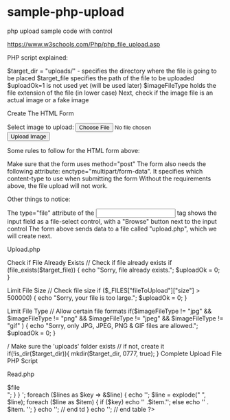 # sample-php-upload
php upload sample code with control

https://www.w3schools.com/Php/php_file_upload.asp

PHP script explained:

$target_dir = "uploads/" - specifies the directory where the file is going to be placed
$target_file specifies the path of the file to be uploaded
$uploadOk=1 is not used yet (will be used later)
$imageFileType holds the file extension of the file (in lower case)
Next, check if the image file is an actual image or a fake image


Create The HTML Form

<!DOCTYPE html>
<html>
<body>

<form action="upload.php" method="post" enctype="multipart/form-data">
    Select image to upload:
    <input type="file" name="fileToUpload" id="fileToUpload">
    <input type="submit" value="Upload Image" name="submit">
</form>

</body>
</html>

Some rules to follow for the HTML form above:

Make sure that the form uses method="post"
The form also needs the following attribute: enctype="multipart/form-data". It specifies which content-type to use when submitting the form
Without the requirements above, the file upload will not work.

Other things to notice:

The type="file" attribute of the <input> tag shows the input field as a file-select control, with a "Browse" button next to the input control
The form above sends data to a file called "upload.php", which we will create next.


Upload.php

Check if File Already Exists
// Check if file already exists
if (file_exists($target_file)) {
    echo "Sorry, file already exists.";
    $uploadOk = 0;
}

Limit File Size
// Check file size
if ($_FILES["fileToUpload"]["size"] > 500000) {
    echo "Sorry, your file is too large.";
    $uploadOk = 0;
}

Limit File Type
// Allow certain file formats
if($imageFileType != "jpg" && $imageFileType != "png" && $imageFileType != "jpeg"
&& $imageFileType != "gif" ) {
    echo "Sorry, only JPG, JPEG, PNG & GIF files are allowed.";
    $uploadOk = 0;
}

/ Make sure the 'uploads' folder exists
// if not, create it
if(!is_dir($target_dir)){
    mkdir($target_dir, 0777, true);
}
Complete Upload File PHP Script

Read.php

<?php

$dir = "uploads/";
$files = scandir($dir);
rsort($files);
    foreach ($files as $file) {
    if ($file != '.' && $file != '..') {
    echo "FileName : <a href='table.php?FilesName=$file'> $file </a></br>";

    }
}

<link rel="stylesheet" href="css/custom.css">
<?php
//get url in files name
$url = $_GET["FilesName"];

//read  it upload folder in grt url in files name
$file = file_get_contents('uploads/'.$url);

//explode it pear with space after
$lines = explode("\n", $file);
//unset($lines[0]);

//start table here
echo '<table>';
foreach ($lines as $key => &$line) {
    echo '<tr>';
    $line = explode(" ", $line);
    foreach ($line as $item) {
        if ($key)
            echo '<td>' .$item.'</td>';
        else

            echo '<th>' . $item. '</th>';
    }
    echo '</tr>'; // end td
}
echo '</table>'; // end table


?>



